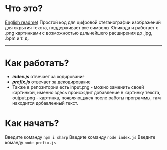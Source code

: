 # Что это?
[English readme](https://github.com/ibc8/image-steganography/blob/main/README.md)) 
Простой код для цифровой стеганографии изображений для скрытия текста, поддерживает все символы Юникода и работает с .png картинками с возможностью дальнейшего расширения до .jpg, .bpm и т. д.
____
# Как работать?
- ***index.js*** отвечает за кодирование
- ***prefix.js*** отвечает за декодирование
- Также в репозитории есть input.png - можно заменить своей картинкой, именно здесь происходит добавление в картинку текста, output.png - картинка, появляющаяся после работы программы, там находится добавленный текст.
# Как начать?
Введите команду ```npm i sharp```
Введите команду ```node index.js```
Введите команду ```node prefix.js```
